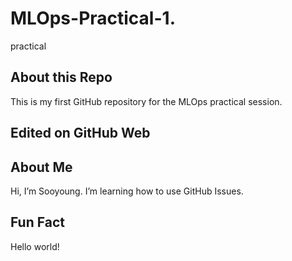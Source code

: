 # MLOps-Practical-1.
practical
## About this Repo
This is my first GitHub repository for the MLOps practical session.
## Edited on GitHub Web
## About Me
Hi, I’m Sooyoung.
I’m learning how to use GitHub Issues.
## Fun Fact
Hello world!
